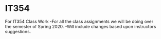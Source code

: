 # IT354
For IT354 Class Work
 -For all the class assignments we will be doing over the semester of Spring 2020.
 -Will include changes based upon instructors suggestions.
